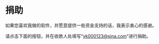 # 捐助

如果您喜欢我做的软件，并愿意提供一些资金支持的话，我表示衷心的感谢。

请点击下面的按钮，并在收款人处填写“yk000123@sina.com”进行捐助。

[<img alt="" src="https://img.alipay.com/sys/personalprod/style/mc/btn-index.png" />](https://shenghuo.alipay.com/send/payment/fill.htm)
